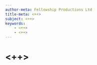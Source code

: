 ```yaml
---
author-meta: Fellowship Productions Ltd
title-meta: <++>
subject: <++>
keywords:
	- <++>
	- <++>
---
```

# <++>
